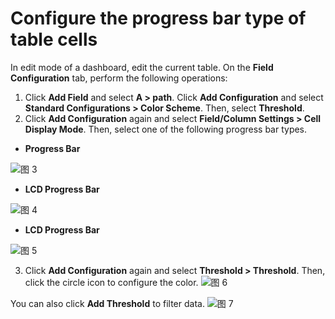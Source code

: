 # Configure the progress bar type of table cells

In edit mode of a dashboard, edit the current table. On the **Field Configuration** tab, perform the following operations:
1. Click **Add Field** and select **A > path**. Click **Add Configuration** and select **Standard Configurations > Color Scheme**. Then, select **Threshold**.
2. Click **Add Configuration** again and select **Field/Column Settings > Cell Display Mode**. Then, select one of the following progress bar types.
- **Progress Bar**

![图 3](/img/src/en/visulization/tablePro/progressStyle/progressStyle3.png) 

- **LCD Progress Bar**

![图 4](/img/src/en/visulization/tablePro/progressStyle/progressStyle4.png) 

- **LCD Progress Bar**

![图 5](/img/src/en/visulization/tablePro/progressStyle/progressStyle5.png) 

3. Click **Add Configuration** again and select **Threshold > Threshold**. Then, click the circle icon to configure the color.
![图 6](/img/src/en/visulization/tablePro/progressStyle/progressStyle6.png) 

You can also click **Add Threshold** to filter data.
![图 7](/img/src/en/visulization/tablePro/progressStyle/progressStyle7.png) 